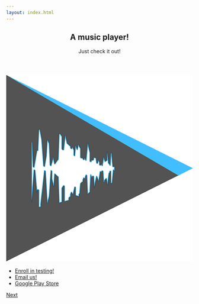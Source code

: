 ```yaml
---
layout: index.html
---
```


<section id="banner">
    <div class="content">
        <header>
            <h2>A music player!</h2>
            <p>Just check it out!</p>
        </header>
        <span class="image"><img src="images/logo-512x512.png" alt="" /></span>
        <footer class="major">
            <ul class="actions">
                <li><a href="https://play.google.com/apps/testing/com.ilusons.harmony" class="button">Enroll in testing!</a></li>
                <li><a href="mailto:harmony@ilusons.com" class="button">Email us!</a></li>
                <li><a href="https://play.google.com/store/apps/details?id=com.ilusons.harmony" class="button">Google Play Store</a></li>
            </ul>
        </footer>
    </div>
    <a href="#" class="goto-next scrolly">Next</a>
</section>